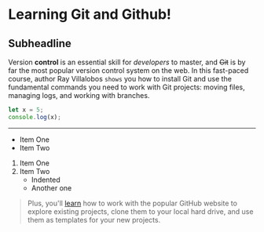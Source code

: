 Learning Git and Github!
=====

Subheadline
-----

Version **control** is an essential skill for _developers_ to master, and ~~Git~~ is by far the most popular version control system on the web. In this fast-paced course, author Ray Villalobos `shows` you how to install Git and use the fundamental commands you need to work with Git projects: moving files, managing logs, and working with branches.

```js
let x = 5;
console.log(x);
```

***
- Item One
- Item Two

1. Item One
1. Item Two
   - Indented
   - Another one

> Plus, you'll [learn](https://linkedin.com) how to work with the popular GitHub website to explore existing projects, clone them to your local hard drive, and use them as templates for your new projects.
